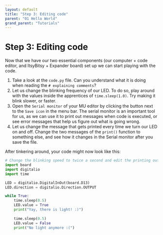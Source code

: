 ```yaml
---
layout: default
title: "Step 3: Editing code"
parent: "01 Hello World"
grand_parent: "Tutorials"
---
```


# Step 3: Editing code

Now that we have our two essential components (our computer + code editor, and ItsyBitsy + Expander board) set up we can start playing with the code.

1. Take a look at the `code.py` file. Can you understand what it is doing when reading the `# explaining comments`?
2. Let us change the blinking frequency of our LED. To do so, play around with the values inside the apprentices of `time.sleep(1.0)`. Try making it blink slower, or faster. 
3. Open the `Serial monitor` of your MU editor by clicking the button next to the `Save icon` in the menu bar. The serial monitor is an important tool for us, as we can use it to print out messages when code is executed, or see error messages that help us figure out what is going wrong.
4. Let us change the message that gets printed every time we turn our LED on and off. Change the two messages of the `print()` function to something else, and see how it changes in the Serial monitor after you save the file.

After tinkering around, your code might now look like this:
```python
# Change the blinking speed to twice a second and edit the printing outputs
import board
import digitalio
import time 

LED = digitalio.DigitalInOut(board.D13)
LED.direction = digitalio.Direction.OUTPUT

while True:
    time.sleep(0.5)
    LED.value = True
    print("Yay, there is light! :)")
    
    time.sleep(0.5)
    LED.value = False
    print("No light anymore :(")
```
